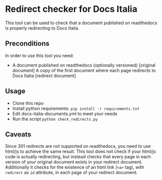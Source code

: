 # Redirect checker for Docs Italia

This tool can be used to check that a document published on readthedocs is
properly redirecting to Docs Italia.

## Preconditions

In order to use this tool you need:

- A document published on readthedocs (optionally versioned) [original document]
  A copy of the first document where each page redirects to Docs Italia
  [redirect document]

## Usage

- Clone this repo
- Install python requirements: `pip install -r requirements.txt`
- Edit docs-italia-documents.yml to meet your needs
- Run the script `python check_redirects.py`

## Caveats

Since 301 redirects are not supported on readthedocs, you need to use html/js to
achieve the same result. This tool does not check if your html/js code is
actually redirecting, but instead checks that every page in each version of your
original document exists in your redirect document. Additionally it checks for
the existence of an html link (`<a>` tag), with `redirect` as `id` attribute, in
each page of your redirect document.
